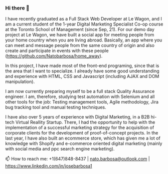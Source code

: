 ### Hi there 👋

I have recently graduated as a Full Stack Web Developer at Le Wagon, and I am a current student of the 1-year Digital Marketing Specialist Co-op course at the Toronto School of Management (since Sep, 21). For our demo day project at Le Wagon, we have built a social app for meeting people from your home country when you are living abroad. Basically, an app where you can meet and message people from the same country of origin and also create and participate in events with these people (https://github.com/Natobarbosa/home_away). 

In this project, I have made most of the front-end programing, since that is the area that I want to specialize. I already have some good understanding and experience with HTML, CSS and Javascript (including AJAX and DOM manipulation).

I am now currently preparing myself to be a full stack Quality Assurance engineer. I am, therefore, studying test automation with Selenium and all other tools for the job: Testing management tools, Agile methodology, Jira bug tracking tool and manual testing techniques.

I have also over 5 years of experience with Digital Marketing, in a B2B hi-tech Virtual Reallity Startup. There, I had the opportunity to help with the implementation of a successful marketing strategy for the acquisition of corporate clients for the development of proof-of-concept projects. In the last year, I have also built an ecommerce store, which has given me a lot of knowledge with Shopify and e-commerce oriented digital marketing (mainly with social media and ppc search engine marketing).

📫 How to reach me:
+1(647)848-8437 | nato.barbosa@outlook.com | https://www.linkedin.com/in/josebarbosa1 


